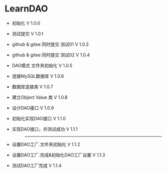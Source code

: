 # LearnDAO
* 初始化 V 1.0.0
* 测试提交 V 1.0.1
* github & gitee 同时提交 测试01 V 1.0.3
* github & gitee 同时提交 测试02 V 1.0.4
* DAO模式 文件夹初始化 V 1.0.5
* 连接MySQL数据库 V 1.0.6
* 数据库连接类 V 1.0.7
* 建立Object Value 类 V 1.0.8
* 设计DAO接口 V 1.0.9
* 初始化实现DAO接口 V 1.1.0
* 实现DAO接口，并测试成功 V 1.1.1

    > ---

* 设置DAO工厂.文件夹初始化 V 1.1.2
* 设置DAO工厂.完成&初始化DAO工厂设置 V 1.1.3
* 测试DAO工厂完成 V 1.1.4